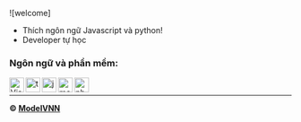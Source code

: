 ![welcome]<br/>


- Thích ngôn ngữ Javascript và python!
- Developer tự học <br/>

### Ngôn ngữ và phần mềm:

<img align="left" alt="Visual Studio Code" width="26px" src="https://i.imgur.com/LwSdAlE.png" />
<img align="left" alt="ts" width="26px" src="https://i.imgur.com/vSgFULR.png" />
<img align="left" alt="js" width="26px" src="https://i.imgur.com/3u1wzwE.png" />
<img align="left" alt="mongodb" width="26px" src="https://imgur.com/xN5cFRr.png" /> 
<img align="left" alt="photoshop" width="26px" src="https://i.imgur.com/OC1RcS5.jpg" /> <br />

---

<!-- <details>
<summary><a align ="right">🔎 Statistics </a></summary>

<a>
  <img align="center" src="https://riday-ghstats.vercel.app/api/top-langs/?username=ModelVNN&theme=tokyonight&layout=compact" />
</a>
  <img align="center" src="https://github-readme-stats.vercel.app/api?username=ModelVNN&show_icons=true&theme=onedark" />
</a>
</details> -->

**© [ModelVNN](https://github.com/ModelVNN)**
